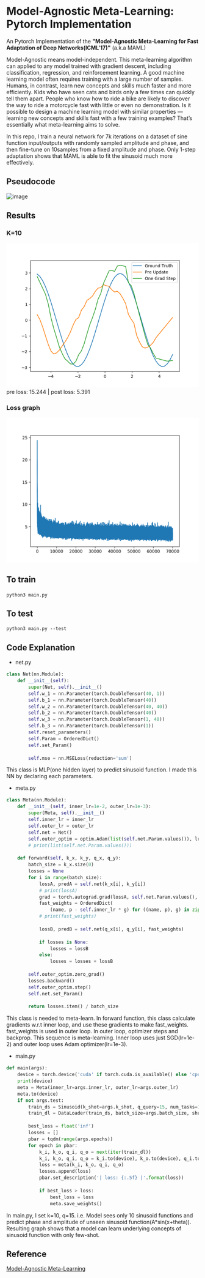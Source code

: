 # Model-Agnostic Meta-Learning: Pytorch Implementation
An Pytorch Implementation of the __"Model-Agnostic Meta-Learning for Fast Adaptation of Deep Networks(ICML'17)"__ (a.k.a MAML)

Model-Agnostic means model-independent. This meta-learning algorithm can applied to any model trained with gradient descent, including classification, regression, and reinforcement learning. A good machine learning model often requires training with a large number of samples. Humans, in contrast, learn new concepts and skills much faster and more efficiently. Kids who have seen cats and birds only a few times can quickly tell them apart. People who know how to ride a bike are likely to discover the way to ride a motorcycle fast with little or even no demonstration. Is it possible to design a machine learning model with similar properties — learning new concepts and skills fast with a few training examples? That’s essentially what meta-learning aims to solve.

In this repo, I train a neural network for 7k iterations on a dataset of sine function input/outputs with randomly sampled amplitude and phase, and then fine-tune on 10samples from a fixed amplitude and phase. Only 1-step adaptation shows that MAML is able to fit the sinusoid much more effectively. 
## Pseudocode
![image](https://user-images.githubusercontent.com/37788686/98809786-7f3c0680-2461-11eb-9735-ff29898376d7.png)

## Results
### K=10
<img src="./res/graph(k=10).png" width=600px>
pre loss: 15.244 | post loss: 5.391 

### Loss graph
<img src="./res/loss_final.png" width=600px>

## To train
`python3 main.py`

## To test
`python3 main.py --test`

## Code Explanation
* net.py
```python
class Net(nn.Module):
    def __init__(self):
        super(Net, self).__init__()
        self.w_1 = nn.Parameter(torch.DoubleTensor(40, 1))
        self.b_1 = nn.Parameter(torch.DoubleTensor(40))
        self.w_2 = nn.Parameter(torch.DoubleTensor(40, 40))
        self.b_2 = nn.Parameter(torch.DoubleTensor(40))
        self.w_3 = nn.Parameter(torch.DoubleTensor(1, 40))
        self.b_3 = nn.Parameter(torch.DoubleTensor(1))
        self.reset_parameters()
        self.Param = OrderedDict()
        self.set_Param()

        self.mse = nn.MSELoss(reduction='sum')
```
This class is MLP(one hidden layer) to predict sinusoid function. I made this NN by declaring each parameters. 
* meta.py
```python
class Meta(nn.Module):
    def __init__(self, inner_lr=1e-2, outer_lr=1e-3):
        super(Meta, self).__init__()
        self.inner_lr = inner_lr
        self.outer_lr = outer_lr
        self.net = Net()
        self.outer_optim = optim.Adam(list(self.net.Param.values()), lr=self.outer_lr)
        # print(list(self.net.Param.values()))

    def forward(self, k_x, k_y, q_x, q_y):
        batch_size = k_x.size(0)
        losses = None
        for i in range(batch_size):
            lossA, predA = self.net(k_x[i], k_y[i])
            # print(lossA)
            grad = torch.autograd.grad(lossA, self.net.Param.values(), create_graph=True, retain_graph=True)
            fast_weights = OrderedDict(
                (name, p - self.inner_lr * g) for ((name, p), g) in zip(self.net.Param.items(), grad))
            # print(fast_weights)

            lossB, predB = self.net(q_x[i], q_y[i], fast_weights)

            if losses is None:
                losses = lossB
            else:
                losses = losses + lossB

        self.outer_optim.zero_grad()
        losses.backward()
        self.outer_optim.step()
        self.net.set_Param()

        return losses.item() / batch_size
```
This class is needed to meta-learn. In forward function, this class calculate gradients w.r.t inner loop, and use these gradients to make fast_weights. fast_weights is used in outer loop. In outer loop, optimizer steps and backprop. This sequence is meta-learning. Inner loop uses just SGD(lr=1e-2) and outer loop uses Adam optimizer(lr=1e-3).

* main.py
```python
def main(args):
    device = torch.device('cuda' if torch.cuda.is_available() else 'cpu')
    print(device)
    meta = Meta(inner_lr=args.inner_lr, outer_lr=args.outer_lr)
    meta.to(device)
    if not args.test:
        train_ds = Sinusoid(k_shot=args.k_shot, q_query=15, num_tasks=1000000)
        train_dl = DataLoader(train_ds, batch_size=args.batch_size, shuffle=True, pin_memory=True)

        best_loss = float('inf')
        losses = []
        pbar = tqdm(range(args.epochs))
        for epoch in pbar:
            k_i, k_o, q_i, q_o = next(iter(train_dl))
            k_i, k_o, q_i, q_o = k_i.to(device), k_o.to(device), q_i.to(device), q_o.to(device)
            loss = meta(k_i, k_o, q_i, q_o)
            losses.append(loss)
            pbar.set_description('| loss: {:.5f} |'.format(loss))

            if best_loss > loss:
                best_loss = loss
                meta.save_weights()
```
In main.py, I set k=10, q=15. i.e. Model sees only 10 sinusoid functions and predict phase and amplitude of unseen sinusoid function(A*sin(x+theta)). Resulting graph shows that a model can learn underlying concepts of sinusoid function with only few-shot.  
## Reference
[Model-Agnostic Meta-Learning](https://arxiv.org/pdf/1703.03400.pdf)
